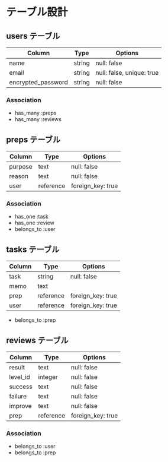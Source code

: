 # テーブル設計

## users テーブル

| Column              | Type    | Options                   |
| ------------------- | ------- | ------------------------- |
| name                | string  | null: false               |
| email               | string  | null: false, unique: true |
| encrypted_password  | string  | null: false               |

### Association

- has_many :preps
- has_many :reviews

## preps テーブル

| Column             | Type       | Options           |
| ------------------ | ---------- | ----------------- |
| purpose            | text       | null: false       |
| reason             | text       | null: false       |
| user               | reference  | foreign_key: true |

### Association

- has_one :task
- has_one :review
- belongs_to :user

## tasks テーブル

| Column             | Type       | Options           |
| ------------------ | ---------- | ----------------- |
| task               | string     | null: false       |
| memo               | text       |                   |
| prep               | reference  | foreign_key: true |
| user               | reference  | foreign_key: true |

- belongs_to :prep

## reviews テーブル

| Column            | Type       | Options           |
| ----------------- | ---------- | ----------------- |
| result            | text       | null: false       |
| level_id          | integer    | null: false       |
| success           | text       | null: false       |
| failure           | text       | null: false       |
| improve           | text       | null: false       |
| prep              | reference  | foreign_key: true |

### Association

- belongs_to :user
- belongs_to :prep



